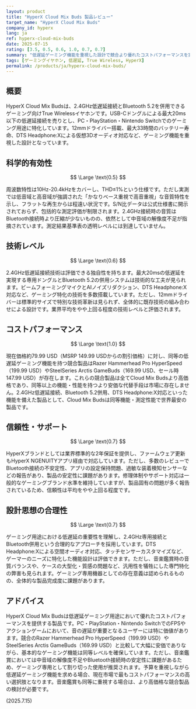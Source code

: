 ```yaml
---
layout: product
title: "HyperX Cloud Mix Buds 製品レビュー"
target_name: "HyperX Cloud Mix Buds"
company_id: hyperx
lang: ja
ref: hyperx-cloud-mix-buds
date: 2025-07-15
rating: [3.5, 0.5, 0.6, 1.0, 0.7, 0.7]
summary: "低遅延ゲーミング機能を重視した設計で競合より優れたコストパフォーマンスを実現"
tags: [ゲーミングイヤホン, 低遅延, True Wireless, HyperX]
permalink: /products/ja/hyperx-cloud-mix-buds/
---
```


## 概要

HyperX Cloud Mix Budsは、2.4GHz低遅延接続とBluetooth 5.2を併用できるゲーミング向けTrue Wirelessイヤホンです。USB-Cドングルによる最大20ms以下の低遅延接続を売りとし、PC・PlayStation・Nintendo Switchでのゲーミング用途に特化しています。12mmドライバー搭載、最大33時間のバッテリー寿命、DTS Headphone:Xによる仮想3Dオーディオ対応など、ゲーミング機能を重視した設計となっています。

## 科学的有効性

$$ \Large \text{0.5} $$

周波数特性は10Hz-20.4kHzをカバーし、THD≤1%という仕様です。ただし実測では低音域と高音域が強調された「かなりベース重視で高音重視」な音質特性を示し、フラットな再生からは程遠い状況です。S/N比データは公式仕様書に開示されておらず、包括的な測定評価が制限されます。2.4GHz接続時の音質はBluetooth接続時より圧縮が少ないものの、依然として中音域の解像度不足が指摘されています。測定結果基準表の透明レベルには到達していません。

## 技術レベル

$$ \Large \text{0.6} $$

2.4GHz低遅延接続技術は評価できる独自性を持ちます。最大20msの低遅延を実現する専用ドングルとBluetooth 5.2の併用システムは技術的な工夫が見られます。ビームフォーミングマイクとAIノイズリダクション、DTS Headphone:X対応など、ゲーミング特化の技術を多数搭載しています。ただし、12mmドライバーは標準的サイズで特別な技術革新は見られず、全体的に既存技術の組み合わせによる設計です。業界平均をやや上回る程度の技術レベルと評価されます。

## コストパフォーマンス

$$ \Large \text{1.0} $$

現在価格約79.99 USD（MSRP 149.99 USDからの割引価格）に対し、同等の低遅延ゲーミング機能を持つ競合製品はRazer Hammerhead Pro HyperSpeed（199.99 USD）やSteelSeries Arctis GameBuds（169.99 USD、セール時147.99 USD）が存在します。これらの競合製品は全てCloud Mix Budsより高価格であり、同等以上の機能・性能を持つより安価な代替手段は市場に存在しません。2.4GHz低遅延接続、Bluetooth 5.2併用、DTS Headphone:X対応といった機能を備えた製品として、Cloud Mix Budsは同等機能・測定性能で世界最安の製品です。

## 信頼性・サポート

$$ \Large \text{0.7} $$

HyperXブランドとしては業界標準的な2年保証を提供し、ファームウェア更新もHyperX NGENUITYアプリ経由で対応しています。ただし、多数のレビューでBluetooth接続の不安定性、アプリの設定保持問題、過敏な装着検知センサーなどの報告があり、製品の安定性に課題があります。修理体制やサポート対応は一般的なゲーミングブランド水準を維持していますが、製品固有の問題が多く報告されているため、信頼性は平均をやや上回る程度です。

## 設計思想の合理性

$$ \Large \text{0.7} $$

ゲーミング用途における低遅延の重要性を理解し、2.4GHz専用接続とBluetooth併用という合理的なアプローチを採用しています。DTS Headphone:Xによる空間オーディオ対応、タッチセンサーカスタマイズなど、ゲーマーのニーズに特化した機能設計は評価できます。ただし、音楽鑑賞時の音質バランスや、ケースの大型化・質感の問題など、汎用性を犠牲にした専門特化の弊害も見られます。ゲーミング専用機器としての存在意義は認められるものの、全体的な製品完成度に課題があります。

## アドバイス

HyperX Cloud Mix Budsは低遅延ゲーミング用途において優れたコストパフォーマンスを提供する製品です。PC・PlayStation・Nintendo SwitchでのFPSやアクションゲームにおいて、音の遅延が重要となるユーザーには特に価値があります。競合のRazer Hammerhead Pro HyperSpeed（199.99 USD）やSteelSeries Arctis GameBuds（169.99 USD）と比較して大幅に安価でありながら、基本的なゲーミング機能は同等レベルを確保しています。ただし、音楽鑑賞においては中音域の解像度不足やBluetooth接続時の安定性に課題があるため、ゲーミング専用として割り切った使用が推奨されます。予算を重視しながら低遅延ゲーミング機能を求める場合、現在市場で最もコストパフォーマンスの高い選択肢となります。音楽鑑賞も同等に重視する場合は、より高価格な競合製品の検討が必要です。

(2025.7.15)